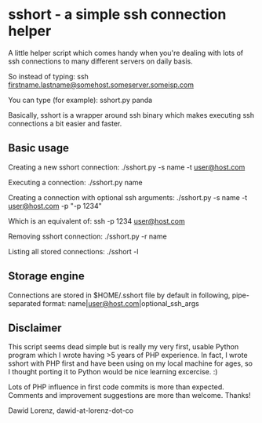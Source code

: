 # sshort - a simple ssh connection helper

A little helper script which comes handy when you're dealing with lots
of ssh connections to many different servers on daily basis. 

So instead of typing:
    ssh firstname.lastname@somehost.someserver.someisp.com
    
You can type (for example):
    sshort.py panda

Basically, sshort is a wrapper around ssh binary which makes executing 
ssh connections a bit easier and faster.

## Basic usage

Creating a new sshort connection:
    ./sshort.py -s name -t user@host.com
    
Executing a connection:
    ./sshort.py name
    
Creating a connection with optional ssh arguments:
    ./sshort.py -s name -t user@host.com -p "-p 1234"

Which is an equivalent of:
    ssh -p 1234 user@host.com
    
Removing sshort connection:
    ./sshort.py -r name
    
Listing all stored connections:
    ./sshort -l
    
## Storage engine

Connections are stored in $HOME/.sshort file by default in following,
pipe-separated format:
    name|user@host.com|optional_ssh_args
    
## Disclaimer

This script seems dead simple but is really my very first, usable Python
program which I wrote having >5 years of PHP experience. In fact, I wrote
sshort with PHP first and have been using on my local machine for ages,
so I thought porting it to Python would be nice learning excercise. :)

Lots of PHP influence in first code commits is more than expected. 
Comments and improvement suggestions are more than welcome. Thanks!

Dawid Lorenz, dawid-at-lorenz-dot-co 